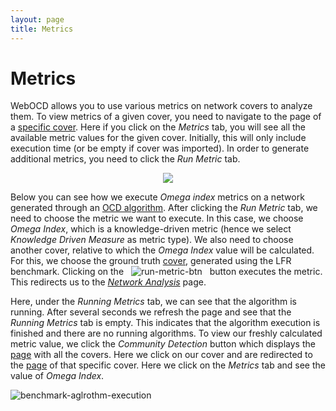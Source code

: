 ```yaml
---
layout: page
title: Metrics
---
```


# Metrics

WebOCD allows you to use various metrics on network covers to analyze them. To view metrics of a given cover, you need to navigate to the page of a [specific cover](/REST-OCD-Services/pages/tutorials/networks-covers-view#specific-cover). Here if you click on the _Metrics_ tab, you will see all the available metric values for the given cover. Initially, this will only include execution time (or be empty if cover was imported). In order to generate additional metrics, you need to click the _Run Metric_ tab.


<p align="center">
    <img  src="/REST-OCD-Services/assets/img/metrics_tab.png">
</p>

 Below you can see how we execute _Omega index_ metrics on a network generated through an [OCD algorithm](/REST-OCD-Services/pages/tutorials/ocd-algorithms). After clicking the _Run Metric_ tab, we need to choose the metric we want to execute. In this case, we choose _Omega Index_, which is a knowledge-driven metric (hence we select _Knowledge Driven Measure_ as metric type). We also need to choose another cover, relative to which the _Omega Index_ value will be calculated. For this, we choose the ground truth [cover](/REST-OCD-Services/pages/tutorials/benchmarks#demo), generated using the LFR benchmark. Clicking on the  &nbsp;  ![run-metric-btn](/REST-OCD-Services/assets/img/run_metric_btn.png "Run Metric Button") &nbsp; button executes the metric. This redirects us to the [_Network Analysis_](/REST-OCD-Services/pages/tutorials/login#network-analysis-page) page. 

Here, under the _Running Metrics_ tab, we can see that the algorithm is running. After several seconds we refresh the page and see that the _Running Metrics_ tab is empty. This indicates that the algorithm execution is finished and there are no running algorithms. To view our freshly calculated metric value, we click the _Community Detection_ button which displays the [page](/REST-OCD-Services/pages/tutorials/networks-covers-view#community-detection) with all the covers. Here we click on our cover and are redirected to the [page](/REST-OCD-Services/pages/tutorials/networks-covers-view#specific-cover) of that specific cover. Here we click on the _Metrics_ tab and see the value of _Omega Index_.

![benchmark-aglrothm-execution](/REST-OCD-Services/assets/gifs/metric_execution.gif "Benchmark Algorithm Execution")



